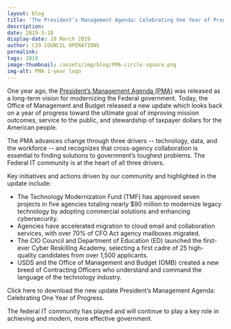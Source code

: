 ```yaml
---
layout: blog
title: 'The President’s Management Agenda: Celebrating One Year of Progress '
description:
date: 2019-3-18
display-date: 18 March 2019
author: CIO COUNCIL OPERATIONS
permalink:
tags: 2019 
image-thumbnail: /assets/img/blog/PMA-circle-square.png
img-alt: PMA 1-year logo
---
```

One year ago, the [President’s Management Agenda (PMA)](https://www.performance.gov/PMA/PMA.html) was released as a long-term vision for modernizing the Federal government. Today, the Office of Management and Budget released a new update which looks back on a year of progress toward the ultimate goal of improving mission outcomes, service to the public, and stewardship of taxpayer dollars for the American people.

The PMA advances change through three drivers -- technology, data, and the workforce -- and recognizes that cross-agency collaboration is essential to finding solutions to government’s toughest problems. The Federal IT community is at the heart of all three drivers. 

Key initiatives and actions driven by our community and highlighted in the update include:

<ul>
 <li>The Technology Modernization Fund (TMF) has approved seven projects in five agencies totaling nearly $90 million to modernize legacy   technology by adopting commercial solutions and enhancing cybersecurity.</li>
<li>Agencies have accelerated migration to cloud email and collaboration services, with over 70% of CFO Act agency mailboxes migrated.</li>
<li>The CIO Council and Department of Education (ED) launched the first-ever Cyber Reskilling Academy, selecting a first cadre of 25 high-    quality candidates from over 1,500 applicants. </li>
<li>USDS and the Office of Management and Budget (OMB) created a new breed of Contracting Officers who understand and command the language    of the technology industry.</li>
</ul>


Click here to download the new update President’s Management Agenda: Celebrating One Year of Progress.

The federal IT community has played and will continue to play a key role in achieving and modern, more effective government.  
